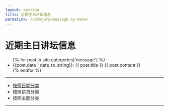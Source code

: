 ```yaml
---
layout: section 
title: 近期主日讲坛信息
permalink: /category/message-by-date/
---
```


近期主日讲坛信息
==================
<ul class="list-group">
 {% for post in site.categories['message'] %}
     <li class="list-group-item"> 
      {{post.date | date_to_string}}: {{ post.title }} {{ post.content }}
     </li>
 {% endfor %}
</ul>

----

 * [按照日期分类](/category/message-by-date/)
 * 按照讲员分类
 * 按照主题分类

----

